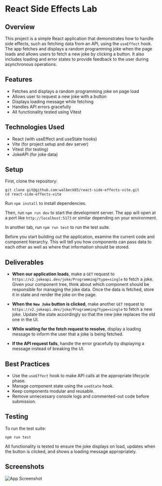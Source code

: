 # React Side Effects Lab

## Overview
This project is a simple React application that demonstrates how to handle side effects, such as fetching data from an API, using the `useEffect` hook. The app fetches and displays a random programming joke when the page loads and allows users to fetch a new joke by clicking a button. It also includes loading and error states to provide feedback to the user during asynchronous operations.

## Features
- Fetches and displays a random programming joke on page load
- Allows user to request a new joke with a button
- Displays loading message while fetching
- Handles API errors gracefully
- All functionality tested using Vitest

## Technologies Used
- React (with useEffect and useState hooks)
- Vite (for project setup and dev server)
- Vitest (for testing)
- JokeAPI (for joke data)

## Setup

First, clone the repository:

```
git clone git@github.com:walbeck85/react-side-effects-vite.git
cd react-side-effects-vite
```

Run `npm install` to install dependencies.

Then, run `npm run dev` to start the development server. The app will open at a port like `http://localhost:5173` or similar depending on your environment.

In another tab, run `npm run test` to run the test suite.

Before you start building out the application, examine the current code and component hierarchy. This will tell you how components can pass data to each other as well as where that information should be stored.

## Deliverables

- **When our application loads**, make a `GET` request to `https://v2.jokeapi.dev/joke/Programming?type=single` to fetch a joke. Given your component tree, think about which component should be responsible for managing the joke data. Once the data is fetched, store it in state and render the joke on the page.

- **When the `New Joke` button is clicked**, make another `GET` request to `https://v2.jokeapi.dev/joke/Programming?type=single` to fetch a new joke. Update the state accordingly so that the new joke replaces the old one in the UI.

- **While waiting for the fetch request to resolve**, display a loading message to inform the user that a joke is being fetched.

- **If the API request fails**, handle the error gracefully by displaying a message instead of breaking the UI.

## Best Practices

- Use the `useEffect` hook to make API calls at the appropriate lifecycle phase.
- Manage component state using the `useState` hook.
- Keep components modular and reusable.
- Remove unnecessary console logs and commented-out code before submission.

## Testing

To run the test suite:
```
npm run test
```

All functionality is tested to ensure the joke displays on load, updates when the button is clicked, and shows a loading message appropriately.


## Screenshots

![App Screenshot](https://imgur.com/a/l3jDdMn)
